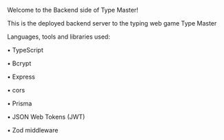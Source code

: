 Welcome to the Backend side of Type Master!

This is the deployed backend server to the typing web game Type Master

Languages, tools and libraries used:

• TypeScript

• Bcrypt

• Express

• cors

• Prisma

• JSON Web Tokens (JWT)

• Zod middleware

